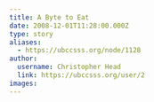 ```yaml
---
title: A Byte to Eat 
date: 2008-12-01T11:28:00.000Z
type: story
aliases:
  - https://ubccsss.org/node/1128
author:
  username: Christopher Head
  link: https://ubccsss.org/user/2
images:
---
```


